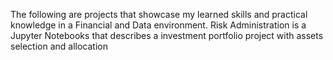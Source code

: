 The following are projects that showcase my learned skills and practical knowledge in a Financial and Data environment. 
Risk Administration is a Jupyter Notebooks that describes a investment portfolio project with assets selection and allocation
